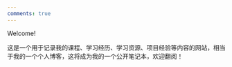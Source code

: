 ```yaml
---
comments: true
---
```


Welcome!

这是一个用于记录我的课程、学习经历、学习资源、项目经验等内容的网站，相当于我的一个个人博客，这将成为我的一个公开笔记本，欢迎翻阅！

